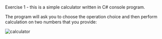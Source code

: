 Exercise 1 - this is a simple calculator written in C# console program.

The program will ask you to choose the operation choice and then perform calculation on two numbers that you provide:

![calculator](https://user-images.githubusercontent.com/14170402/36907688-78b34c7a-1df6-11e8-9de4-2ba2fe6dad7d.PNG)
